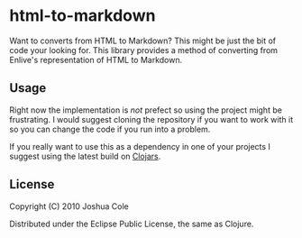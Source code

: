 # html-to-markdown

Want to converts from HTML to Markdown? This might be just the bit of code your looking for. This library provides a method of converting from Enlive's representation of HTML to Markdown.

## Usage

Right now the implementation is *not* prefect so using the project might be frustrating. I would suggest cloning the repository if you want to work with it so you can change the code if you run into a problem.

If you really want to use this as a dependency in one of your projects I suggest using the latest build on [Clojars](http://clojars.org/html-to-markdown).

## License

Copyright (C) 2010 Joshua Cole

Distributed under the Eclipse Public License, the same as Clojure.
